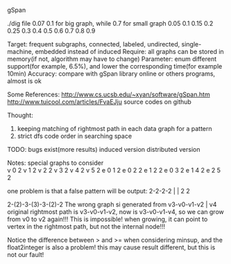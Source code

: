 gSpan

./dig file 0.07 
0.1 for big graph, while 0.7 for small graph
0.05 0.1 0.15 0.2 0.25 0.3
0.4 0.5 0.6 0.7 0.8 0.9

Target: frequent subgraphs, connected, labeled, undirected, single-machine, embedded instead of induced
Require: all graphs can be stored in memory(if not, algorithm may have to change)
Parameter: enum different support(for example, 6.5%), and lower the corresponding time(for example 10min)
Accuracy: compare with gSpan library online or others programs, almost is ok

Some References:
http://www.cs.ucsb.edu/~xyan/software/gSpan.htm
http://www.tuicool.com/articles/FvaEJju
source codes on github

Thought:
1. keeping matching of rightmost path in each data graph for a pattern
2. strict dfs code order in searching space 

TODO:
bugs exist(more results)
induced version
distributed version

Notes:
special graphs to consider    
v 0 2 
v 1 2
v 2 2
v 3 2
v 4 2
v 5 2
e 0 1 2
e 0 2 2
e 1 2 2
e 0 3 2
e 1 4 2
e 2 5 2

one problem is that a false pattern will be output:
2-2-2-2
  | |
  2 2

2-(2)-3-(3)-3-(2)-2
The wrong graph si generated from v3-v0-v1-v2
                                        |
										v4
original rightmost path is v3-v0-v1-v2, now is v3-v0-v1-v4, so we can grow from v0 to v2 again!!!
This is impossible! when growing, it can point to vertex in the rightmost path, but not the internal node!!!


Notice the difference between > and >= when considering minsup, and the float2integer is also a problem!
this may cause result different, but this is not our fault!

